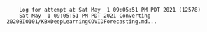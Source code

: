         Log for attempt at Sat May  1 09:05:51 PM PDT 2021 (12578)
        Sat May  1 09:05:51 PM PDT 2021 Converting 2020BIO101/KBxDeepLearningCOVIDForecasting.md...
